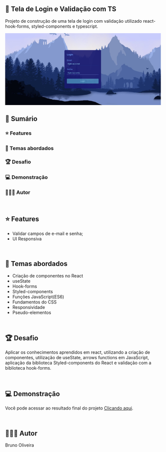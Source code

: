 ## 📌 Tela de Login e Validação com TS
Projeto de construção de uma tela de login com validação utilizado react-hook-forms, styled-components e typescript.

<img src="./public/bg-projeto.jpg" alt="Imagem da tela do projeto">

<br>

## 📎 Sumário
### ⭐ Features
### 📂 Temas abordados
### 🏆 Desafio
### 💻 Demonstração
### 🙋🏻‍♂️ Autor

<br>

## ⭐ Features
- Validar campos de e-mail e senha;
- UI Responsiva

<br>

## 📂 Temas abordados
- Criação de componentes no React
- useState
- Hook-forms
- Styled-components
- Funções JavaScript(ES6)
- Fundamentos do CSS
- Responsividade
- Pseudo-elementos

<br>

## 🏆 Desafio
Aplicar os conhecimentos aprendidos em react, utilizando a criação de componentes, utilização de useState, arrows functions em JavaScript, aplicação da biblioteca Styled-components do React e validação com a biblioteca hook-forms.

<br>

## 💻 **Demonstração**
Você pode acessar ao resultado final do projeto <a href="#" target="_blank">Clicando aqui</a>.

<br>

## 🙋🏻‍♂️ Autor
Bruno Oliveira